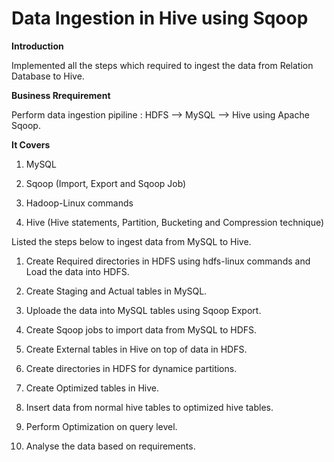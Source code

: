 # Data Ingestion in Hive using Sqoop

**Introduction**

Implemented all the steps which required to ingest the data from Relation Database to Hive.

**Business Rrequirement**

Perform data ingestion pipiline : HDFS --> MySQL --> Hive using Apache Sqoop.

**It Covers**


1. MySQL

2. Sqoop (Import, Export and Sqoop Job)

3. Hadoop-Linux commands

4. Hive (Hive statements, Partition, Bucketing and Compression technique)



Listed the steps below to ingest data from MySQL to Hive.



1. Create Required directories in HDFS using hdfs-linux commands and Load the data into HDFS.

2. Create Staging and Actual tables in MySQL.

3. Uploade the data into MySQL tables using Sqoop Export.

4. Create Sqoop jobs to import data from MySQL to HDFS.

5. Create External tables in Hive on top of data in HDFS.

6. Create directories in HDFS for dynamice partitions.

7. Create Optimized tables in Hive.

8. Insert data from normal hive tables to optimized hive tables.

9. Perform Optimization on query level.

10. Analyse the data based on requirements.

